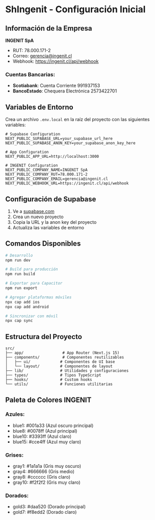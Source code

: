 # ShIngenit - Configuración Inicial

## Información de la Empresa

**INGENIT SpA**
- RUT: 78.000.171-2
- Correo: gerencia@ingenit.cl
- Webhook: https://ingenit.cl/api/webhook

### Cuentas Bancarias:
- **Scotiabank**: Cuenta Corriente 991937153
- **BancoEstado**: Chequera Electrónica 2573422701

## Variables de Entorno

Crea un archivo `.env.local` en la raíz del proyecto con las siguientes variables:

```env
# Supabase Configuration
NEXT_PUBLIC_SUPABASE_URL=your_supabase_url_here
NEXT_PUBLIC_SUPABASE_ANON_KEY=your_supabase_anon_key_here

# App Configuration
NEXT_PUBLIC_APP_URL=http://localhost:3000

# INGENIT Configuration
NEXT_PUBLIC_COMPANY_NAME=INGENIT SpA
NEXT_PUBLIC_COMPANY_RUT=78.000.171-2
NEXT_PUBLIC_COMPANY_EMAIL=gerencia@ingenit.cl
NEXT_PUBLIC_WEBHOOK_URL=https://ingenit.cl/api/webhook
```

## Configuración de Supabase

1. Ve a [supabase.com](https://supabase.com)
2. Crea un nuevo proyecto
3. Copia la URL y la anon key del proyecto
4. Actualiza las variables de entorno

## Comandos Disponibles

```bash
# Desarrollo
npm run dev

# Build para producción
npm run build

# Exportar para Capacitor
npm run export

# Agregar plataformas móviles
npx cap add ios
npx cap add android

# Sincronizar con móvil
npx cap sync
```

## Estructura del Proyecto

```
src/
├── app/                 # App Router (Next.js 15)
├── components/          # Componentes reutilizables
│   ├── ui/             # Componentes de UI base
│   └── layout/         # Componentes de layout
├── lib/                # Utilidades y configuraciones
├── types/              # Tipos TypeScript
├── hooks/              # Custom hooks
└── utils/              # Funciones utilitarias
```

## Paleta de Colores INGENIT

### Azules:
- blue1: #001a33 (Azul oscuro principal)
- blue8: #0078ff (Azul principal)
- blue10: #3393ff (Azul claro)
- blue15: #cce4ff (Azul muy claro)

### Grises:
- gray1: #1a1a1a (Gris muy oscuro)
- gray4: #666666 (Gris medio)
- gray8: #cccccc (Gris claro)
- gray10: #f2f2f2 (Gris muy claro)

### Dorados:
- gold3: #daa520 (Dorado principal)
- gold7: #f8edd2 (Dorado claro)

